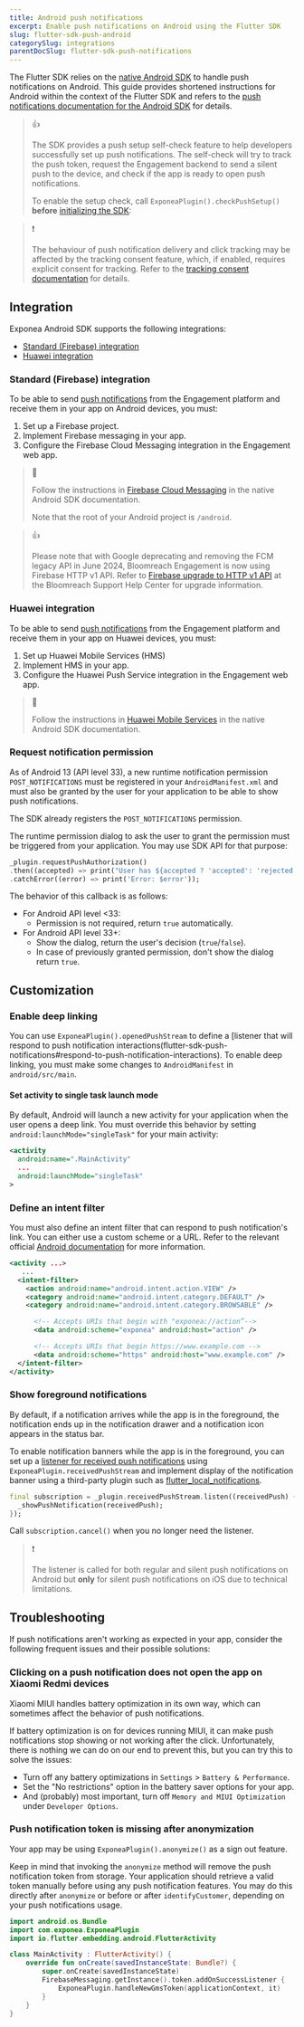 ```yaml
---
title: Android push notifications
excerpt: Enable push notifications on Android using the Flutter SDK
slug: flutter-sdk-push-android
categorySlug: integrations
parentDocSlug: flutter-sdk-push-notifications
---
```


The Flutter SDK relies on the [native Android SDK](https://documentation.bloomreach.com/engagement/docs/android-sdk) to handle push notifications on Android. This guide provides shortened instructions for Android within the context of the Flutter SDK and refers to the [push notifications documentation for the Android SDK](https://documentation.bloomreach.com/engagement/docs/android-sdk-push-notifications) for details.

> 👍
>
> The SDK provides a push setup self-check feature to help developers successfully set up push notifications. The self-check will try to track the push token, request the Engagement backend to send a silent push to the device, and check if the app is ready to open push notifications.
>
> To enable the setup check, call `ExponeaPlugin().checkPushSetup()` **before** [initializing the SDK](https://documentation.bloomreach.com/engagement/docs/flutter-sdk-setup#initialize-the-sdk):

> ❗️
>
> The behaviour of push notification delivery and click tracking may be affected by the tracking consent feature, which, if enabled, requires explicit consent for tracking. Refer to the [tracking consent documentation](https://documentation.bloomreach.com/engagement/docs/flutter-sdk-tracking-consent) for details.

## Integration

Exponea Android SDK supports the following integrations:

- [Standard (Firebase) integration](#standard-firebase-integration)
- [Huawei integration](#huawei-integration)

### Standard (Firebase) integration

To be able to send [push notifications](https://documentation.bloomreach.com/engagement/docs/flutter-push-notifications) from the Engagement platform and receive them in your app on Android devices, you must:

1. Set up a Firebase project.
2. Implement Firebase messaging in your app.
3. Configure the Firebase Cloud Messaging integration in the Engagement web app.

> 📘
>
> Follow the instructions in [Firebase Cloud Messaging](https://documentation.bloomreach.com/engagement/docs/android-sdk-firebase) in the native Android SDK documentation.
>
> Note that the root of your Android project is `/android`.

> 👍
>
> Please note that with Google deprecating and removing the FCM legacy API in June 2024, Bloomreach Engagement is now using Firebase HTTP v1 API. Refer to [Firebase upgrade to HTTP v1 API](https://support.bloomreach.com/hc/en-us/articles/18931691055133-Firebase-upgrade-to-HTTP-v1-API) at the Bloomreach Support Help Center for upgrade information.

### Huawei integration

To be able to send [push notifications](https://documentation.bloomreach.com/engagement/docs/android-push-notifications) from the Engagement platform and receive them in your app on Huawei devices, you must:

1. Set up Huawei Mobile Services (HMS)
2. Implement HMS in your app.
3. Configure the Huawei Push Service integration in the Engagement web app.

> 📘
>
> Follow the instructions in [Huawei Mobile Services](https://documentation.bloomreach.com/engagement/docs/android-sdk-huawei) in the native Android SDK documentation.

### Request notification permission

As of Android 13 (API level 33), a new runtime notification permission `POST_NOTIFICATIONS` must be registered in your `AndroidManifest.xml` and must also be granted by the user for your application to be able to show push notifications.

The SDK already registers the `POST_NOTIFICATIONS` permission.

The runtime permission dialog to ask the user to grant the permission must be triggered from your application. You may use SDK API for that purpose:

```dart 
_plugin.requestPushAuthorization()
.then((accepted) => print("User has ${accepted ? 'accepted': 'rejected'} push notifications."))
.catchError((error) => print('Error: $error'));
```

The behavior of this callback is as follows:

* For Android API level <33:
  * Permission is not required, return `true` automatically.
* For Android API level 33+:
  * Show the dialog, return the user's decision (`true`/`false`).
  * In case of previously granted permission, don't show the dialog return `true`.

## Customization

### Enable deep linking

You can use `ExponeaPlugin().openedPushStream` to define a [listener that will respond to push notification interactions(flutter-sdk-push-notifications#respond-to-push-notification-interactions). To enable deep linking, you must make some changes to `AndroidManifest` in `android/src/main`.

#### Set activity to single task launch mode

By default, Android will launch a new activity for your application when the user opens a deep link. You must override this behavior by setting `android:launchMode="singleTask"` for your main activity:

```xml
<activity
  android:name=".MainActivity"
  ...
  android:launchMode="singleTask"
>
```

### Define an intent filter

You must also define an intent filter that can respond to push notification's link. You can either use a custom scheme or a URL. Refer to the relevant official [Android documentation](https://developer.android.com/training/app-links/deep-linking#adding-filters) for more information.

```xml
<activity ...>
   ...
  <intent-filter>
    <action android:name="android.intent.action.VIEW" />
    <category android:name="android.intent.category.DEFAULT" />
    <category android:name="android.intent.category.BROWSABLE" />

      <!-- Accepts URIs that begin with "exponea://action”-->
      <data android:scheme="exponea" android:host="action" />

      <!-- Accepts URIs that begin https://www.example.com -->
      <data android:scheme="https" android:host="www.example.com" />
  </intent-filter>
</activity>
```


### Show foreground notifications

By default, if a notification arrives while the app is in the foreground, the notification ends up in the notification drawer and a notification icon appears in the status bar.

To enable notification banners while the app is in the foreground, you can set up a [listener for received push notifications](https://documentation.bloomreach.com/engagement/docs/flutter-sdk-push-notifications#respond-to-received-push-notifications) using `ExponeaPlugin.receivedPushStream` and implement display of the notification banner using a third-party plugin such as [flutter_local_notifications](https://pub.dev/packages/flutter_local_notifications).

```dart
final subscription = _plugin.receivedPushStream.listen((receivedPush) {
  _showPushNotification(receivedPush);
});
```

Call `subscription.cancel()` when you no longer need the listener.

> ❗️
>
> The listener is called for both regular and silent push notifications on Android but **only** for silent push notifications on iOS due to technical limitations.

## Troubleshooting

If push notifications aren't working as expected in your app, consider the following frequent issues and their possible solutions:

### Clicking on a push notification does not open the app on Xiaomi Redmi devices

Xiaomi MIUI handles battery optimization in its own way, which can sometimes affect the behavior of push notifications.

If battery optimization is on for devices running MIUI, it can make push notifications stop showing or not working after the click. Unfortunately, there is nothing we can do on our end to prevent this, but you can try this to solve the issues:

- Turn off any battery optimizations in `Settings` > `Battery & Performance`.
- Set the "No restrictions" option in the battery saver options for your app.
- And (probably) most important, turn off `Memory and MIUI Optimization` under `Developer Options`.

### Push notification token is missing after anonymization

Your app may be using `ExponeaPlugin().anonymize()` as a sign out feature.

Keep in mind that invoking the `anonymize` method will remove the push notification token from storage. Your application should retrieve a valid token manually before using any push notification features. You may do this directly after `anonymize` or before or after `identifyCustomer`, depending on your push notifications usage.

```kotlin
import android.os.Bundle
import com.exponea.ExponeaPlugin
import io.flutter.embedding.android.FlutterActivity

class MainActivity : FlutterActivity() {
    override fun onCreate(savedInstanceState: Bundle?) {
        super.onCreate(savedInstanceState)
        FirebaseMessaging.getInstance().token.addOnSuccessListener {
            ExponeaPlugin.handleNewGmsToken(applicationContext, it)
        }
    }
}
```

